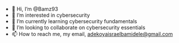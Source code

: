 - 👋 Hi, I’m @Bamz93
- 👀 I’m interested in cybersecurity
- 🌱 I’m currently learning cybersecurity fundamentals
- 💞️ I’m looking to collaborate on cybersecurity essentials
- 📫 How to reach me, my email, adekoyaisraelbamidele@gmail.com

<!---
Bamz93/Bamz93 is a ✨ special ✨ repository because its `README.md` (this file) appears on your GitHub profile.
You can click the Preview link to take a look at your changes.
--->
